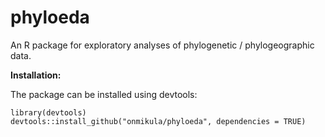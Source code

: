 # phyloeda
An R package for exploratory analyses of phylogenetic / phylogeographic data.

**Installation:**

The package can be installed using devtools:

```
library(devtools)
devtools::install_github("onmikula/phyloeda", dependencies = TRUE)
```
